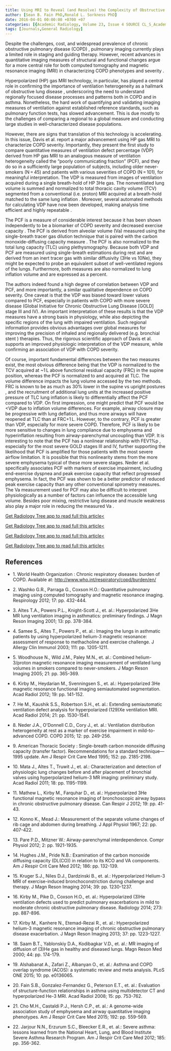```yaml
---
title: Using MRI to Reveal (and Resolve) the Complexity of Obstructive Lung Disease
author: [Sean B. Fain PhD,Ronald L. Sorkness PhD]
date: 2016-04-01 00:00:00 +0700 +07
categories: [{Academic Radiology, Volume 23, Issue 4 SOURCE CL_S_AcademicRadiologyVolume23Issue4 1}]
tags: [Journals,General Radiology]
---
```

Despite the challenges, cost, and widespread prevalence of chronic obstructive pulmonary disease (COPD) , pulmonary imaging currently plays a limited role in staging and guiding therapy. However, recent advances in quantitative imaging measures of structural and functional changes argue for a more central role for both computed tomography and magnetic resonance imaging (MRI) in characterizing COPD phenotypes and severity .

Hyperpolarized (HP) gas MRI technology, in particular, has played a central role in confirming the importance of ventilation heterogeneity as a hallmark of obstructive lung disease , underscoring the need to understand regionally focused disease processes and patterns both in COPD and in asthma. Nonetheless, the hard work of quantifying and validating imaging measures of ventilation against established reference standards, such as pulmonary function tests, has slowed advancement. This is due mostly to the challenges of comparing a regional to a global measure and conducting large studies in well-characterized disease populations.

However, there are signs that translation of this technology is accelerating. In this issue, Davis et al. report a major advancement using HP gas MRI to characterize COPD severity. Importantly, they present the first study to compare quantitative measures of ventilation defect percentage (VDP) derived from HP gas MRI to an analogous measure of ventilation heterogeneity called the “poorly communicating fraction” (PCF), and they do so in a sufficiently large population of subjects, including older never-smokers (N = 45) and patients with various severities of COPD (N = 101), for meaningful interpretation. The VDP is measured from images of ventilation acquired during a single breath-hold of HP 3He gas. The nonventilated lung volume is summed and normalized to total thoracic cavity volume (TCV) segmented from a conventional (i.e. proton) MRI acquired at a breath-hold matched to the same lung inflation . Moreover, several automated methods for calculating VDP have now been developed, making analysis time efficient and highly repeatable .

The PCF is a measure of considerable interest because it has been shown independently to be a biomarker of COPD severity and decreased exercise capacity . The PCF is derived from alveolar volume (Va) measured using the single-breath tracer gas dilution technique that is paired with the carbon monoxide-diffusing capacity measure . The PCF is also normalized to the total lung capacity (TLC) using plethysmography. Because both VDP and PCF are measured using single-breath estimations during rest and are derived from an inert tracer gas with similar diffusivity (3He vs 10Ne), they might be expected to probe an equivalent subset of well-ventilated regions of the lungs. Furthermore, both measures are also normalized to lung inflation volume and are expressed as a percent.

The authors indeed found a high degree of correlation between VDP and PCF, and more importantly, a similar qualitative dependence on COPD severity. One caveat is that the VDP was biased toward lower values compared to PCF, especially in patients with COPD with more severe disease (Global Initiative for Chronic Obstructive Lung Disease \[GOLD\] stage III and IV). An important interpretation of these results is that the VDP measures have a strong basis in physiology, while also depicting the specific regions of the lung with impaired ventilation. Such regional information provides obvious advantages over global measures for improving the precision of inhaled and regionally delivered (e.g. bronchial stent ) therapies. Thus, the rigorous scientific approach of Davis et al. supports an improved physiologic interpretation of the VDP measure, while confirming an association of VDP with COPD severity.

Of course, important fundamental differences between the two measures exist, the most obvious difference being that the VDP is normalized to the TCV acquired at ~1 L above functional residual capacity (FRC) in the supine position, whereas the PCF is normalized to and acquired at TLC. The volume difference impacts the lung volume accessed by the two methods. FRC is known to be as much as 30% lower in the supine vs upright postures , and the recruitment of additional lung units at the increased positive pressure of TLC lung inflation is likely to differentially affect the PCF compared to VDP. On first impression, one might predict that PCF would be <VDP due to inflation volume differences. For example, airway closure may be progressive with lung deflation, and thus more airways will have reopened at TLC than at FRC+1 L. However, to the contrary, PCF is greater than VDP, especially for more severe COPD. Therefore, PCF is likely to be more sensitive to changes in lung compliance due to emphysema and hyperinflation resulting from airway-parenchymal uncoupling than VDP. It is interesting to note that the PCF has a nonlinear relationship with FEV1%p , especially for the most severe GOLD stages III and IV, further supporting the likelihood that PCF is amplified for those patients with the most severe airflow limitation. It is possible that this nonlinearity stems from the more severe emphysema typical of these more severe stages. Neder et al. specifically associates PCF with markers of exercise impairment, including end-exercise dyspnea and peak exercise capacity that reflect progressed emphysema. In fact, the PCF was shown to be a better predictor of reduced peak exercise capacity than any other conventional spirometry measures. The Va measurement used for PCF may also be difficult to interpret physiologically as a number of factors can influence the accessible lung volume. Besides poor mixing, restrictive lung disease and muscle weakness also play a major role in reducing the measured Va .

[Get Radiology Tree app to read full this article<](https://clinicalpub.com/app)

[Get Radiology Tree app to read full this article<](https://clinicalpub.com/app)

[Get Radiology Tree app to read full this article<](https://clinicalpub.com/app)

[Get Radiology Tree app to read full this article<](https://clinicalpub.com/app)

## References

- 1\. World Health Organization : Chronic respiratory diseases: burden of COPD. Available at: http://www.who.int/respiratory/copd/burden/en/

- 2\. Washko G.R., Parraga G., Coxson H.O.: Quantitative pulmonary imaging using computed tomography and magnetic resonance imaging. Respirology 2012; 17: pp. 432-444.


- 3\. Altes T.A., Powers P.L., Knight-Scott J., et. al.: Hyperpolarized 3He MR lung ventilation imaging in asthmatics: preliminary findings. J Magn Reson Imaging 2001; 13: pp. 378-384.


- 4\. Samee S., Altes T., Powers P., et. al.: Imaging the lungs in asthmatic patients by using hyperpolarized helium-3 magnetic resonance: assessment of response to methacholine and exercise challenge. J Allergy Clin Immunol 2003; 111: pp. 1205-1211.


- 5\. Woodhouse N., Wild J.M., Paley M.N., et. al.: Combined helium-3/proton magnetic resonance imaging measurement of ventilated lung volumes in smokers compared to never-smokers. J Magn Reson Imaging 2005; 21: pp. 365-369.


- 6\. Kirby M., Heydarian M., Svenningsen S., et. al.: Hyperpolarized 3He magnetic resonance functional imaging semiautomated segmentation. Acad Radiol 2012; 19: pp. 141-152.


- 7\. He M., Kaushik S.S., Robertson S.H., et. al.: Extending semiautomatic ventilation defect analysis for hyperpolarized (129)Xe ventilation MRI. Acad Radiol 2014; 21: pp. 1530-1541.


- 8\. Neder J.A., O'Donnell C.D., Cory J., et. al.: Ventilation distribution heterogeneity at rest as a marker of exercise impairment in mild-to-advanced COPD. COPD 2015; 12: pp. 249-256.


- 9\. American Thoracic Society : Single-breath carbon monoxide diffusing capacity (transfer factor). Recommendations for a standard technique—1995 update. Am J Respir Crit Care Med 1995; 152: pp. 2185-2198.


- 10\. Mata J., Altes T., Truwit J., et. al.: Characterization and detection of physiologic lung changes before and after placement of bronchial valves using hyperpolarized helium-3 MR imaging: preliminary study. Acad Radiol 2011; 18: pp. 1195-1199.


- 11\. Mathew L., Kirby M., Farquhar D., et. al.: Hyperpolarized 3He functional magnetic resonance imaging of bronchoscopic airway bypass in chronic obstructive pulmonary disease. Can Respir J 2012; 19: pp. 41-43.


- 12\. Konno K., Mead J.: Measurement of the separate volume changes of rib cage and abdomen during breathing. J Appl Physiol 1967; 22: pp. 407-422.


- 13\. Pare P.D., Mitzner W.: Airway-parenchymal interdependence. Compr Physiol 2012; 2: pp. 1921-1935.


- 14\. Hughes J.M., Pride N.B.: Examination of the carbon monoxide diffusing capacity (DL(CO)) in relation to its KCO and VA components. Am J Respir Crit Care Med 2012; 186: pp. 132-139.


- 15\. Kruger S.J., Niles D.J., Dardzinski B., et. al.: Hyperpolarized Helium-3 MRI of exercise-induced bronchoconstriction during challenge and therapy. J Magn Reson Imaging 2014; 39: pp. 1230-1237.


- 16\. Kirby M., Pike D., Coxson H.O., et. al.: Hyperpolarized (3)He ventilation defects used to predict pulmonary exacerbations in mild to moderate chronic obstructive pulmonary disease. Radiology 2014; 273: pp. 887-896.


- 17\. Kirby M., Kanhere N., Etemad-Rezai R., et. al.: Hyperpolarized helium-3 magnetic resonance imaging of chronic obstructive pulmonary disease exacerbation. J Magn Reson Imaging 2013; 37: pp. 1223-1227.


- 18\. Saam B.T., Yablonskiy D.A., Kodibagkar V.D., et. al.: MR imaging of diffusion of (3)He gas in healthy and diseased lungs. Magn Reson Med 2000; 44: pp. 174-179.


- 19\. Alshabanat A., Zafari Z., Albanyan O., et. al.: Asthma and COPD overlap syndrome (ACOS): a systematic review and meta analysis. PLoS ONE 2015; 10: pp. e0136065.


- 20\. Fain S.B., Gonzalez-Fernandez G., Peterson E.T., et. al.: Evaluation of structure-function relationships in asthma using multidetector CT and hyperpolarized He-3 MRI. Acad Radiol 2008; 15: pp. 753-762.


- 21\. Cho M.H., Castaldi P.J., Hersh C.P., et. al.: A genome-wide association study of emphysema and airway quantitative imaging phenotypes. Am J Respir Crit Care Med 2015; 192: pp. 559-569.


- 22\. Jarjour N.N., Erzurum S.C., Bleecker E.R., et. al.: Severe asthma: lessons learned from the National Heart, Lung, and Blood Institute Severe Asthma Research Program. Am J Respir Crit Care Med 2012; 185: pp. 356-362.